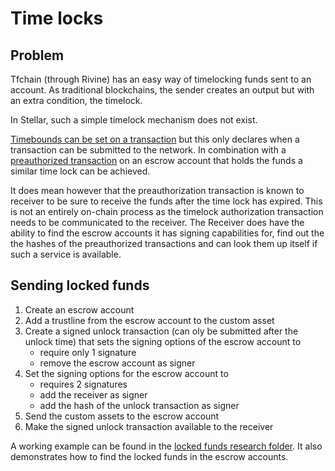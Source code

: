 # Time locks

## Problem

Tfchain (through Rivine) has an easy way of timelocking funds sent to an account.
As traditional blockchains, the sender creates an output but with an extra condition, the timelock.

In Stellar, such a simple timelock mechanism does not exist.

[Timebounds can be set on a transaction](https://www.stellar.org/developers/guides/concepts/transactions.html#time-bounds) but this only declares when a transaction can be submitted to the network. In combination with a [preauthorized transaction](https://www.stellar.org/developers/guides/concepts/multi-sig.html#pre-authorized-transaction) on an escrow account that holds the funds a similar time lock can be achieved.

It does mean however that the preauthorization transaction is known to receiver to be sure to receive the funds after the time lock has expired. This is not an entirely on-chain process as the timelock authorization transaction needs to be communicated to the receiver. The Receiver does have the ability to find the escrow accounts it has signing capabilities for, find out the the hashes of the preauthorized transactions and can look them up itself if such a service is available.

## Sending locked funds

1. Create an escrow account
2. Add a trustline from the escrow account to the custom asset
3. Create a signed unlock transaction (can oly be submitted after the unlock time) that sets the signing options of the escrow account to
    - require only 1 signature
    - remove the escrow account as signer
4. Set the signing options for the escrow account to
    - requires 2 signatures
    - add the receiver as signer
    - add the hash of the unlock transaction as signer
5. Send the custom assets to the escrow account
6. Make the signed unlock transaction available to the receiver

A working example can be found in the [locked funds research folder](../research/lockedunds). It also demonstrates how to find the locked funds in the escrow accounts.

